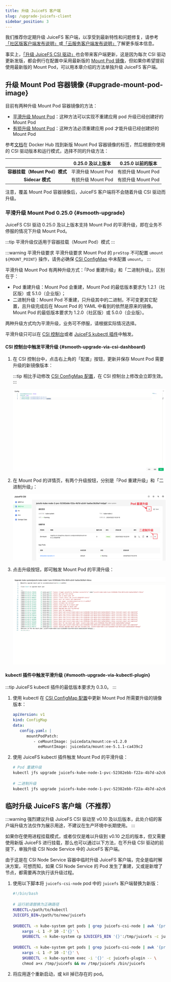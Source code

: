 ```yaml
---
title: 升级 JuiceFS 客户端
slug: /upgrade-juicefs-client
sidebar_position: 3
---
```


我们推荐你定期升级 JuiceFS 客户端，以享受到最新特性和问题修复，请参考[「社区版客户端发布说明」](https://github.com/juicedata/juicefs/releases)或[「云服务客户端发布说明」](https://juicefs.com/docs/zh/cloud/release)了解更多版本信息。

事实上，[「升级 JuiceFS CSI 驱动」](./upgrade-csi-driver.md)也会带来客户端更新，这是因为每次 CSI 驱动更新发版，都会例行在配置中采用最新版的 [Mount Pod 镜像](../guide/custom-image.md#ce-ee-separation)，但如果你希望提前使用最新版的 Mount Pod，可以用本章介绍的方法单独升级 JuiceFS 客户端。

## 升级 Mount Pod 容器镜像 {#upgrade-mount-pod-image}

目前有两种升级 Mount Pod 容器镜像的方法：

- [平滑升级 Mount Pod](#smooth-upgrade)：这种方法可以实现不重建应用 pod 升级已经创建好的 Mount Pod
- [有损升级 Mount Pod](../guide/custom-image.md#overwrite-mount-pod-image)：这种方法必须重建应用 pod 才能升级已经创建好的 Mount Pod

参考[文档](../guide/custom-image.md#ce-ee-separation)在 Docker Hub 找到新版 Mount Pod 容器镜像的标签，然后根据你使用的 CSI 驱动版本和运行模式，选择不同的升级方法：

|                               | 0.25.0 及以上版本  | 0.25.0 以前的版本  |
|:-----------------------------:|:------------------:|:------------------:|
| **容器挂载（Mount Pod）模式** | 平滑升级 Mount Pod | 有损升级 Mount Pod |
| **Sidecar 模式**              | 有损升级 Mount Pod | 有损升级 Mount Pod |

注意，覆盖 Mount Pod 容器镜像后，JuiceFS 客户端将不会随着升级 CSI 驱动而升级。

### 平滑升级 Mount Pod <VersionAdd>0.25.0</VersionAdd> {#smooth-upgrade}

JuiceFS CSI 驱动 0.25.0 及以上版本支持 Mount Pod 的平滑升级，即在业务不停服的情况下升级 Mount Pod。

:::tip
平滑升级仅适用于容器挂载（Mount Pod）模式
:::

:::warning 平滑升级要求
平滑升级要求 Mount Pod 的 `preStop` 不可配置 `umount ${MOUNT_POINT}` 操作，请务必确保 [CSI ConfigMap](./../guide/configurations.md#configmap) 中未配置 `umount`。
:::

平滑升级 Mount Pod 有两种升级方式：「Pod 重建升级」和「二进制升级」。区别在于：

- Pod 重建升级：Mount Pod 会重建，Mount Pod 的最低版本要求为 1.2.1（社区版）或 5.1.0（企业版）；
- 二进制升级：Mount Pod 不重建，只升级其中的二进制，不可变更其它配置，且升级完成后在 Mount Pod 的 YAML 中看到的依然是原来的镜像。Mount Pod 的最低版本要求为 1.2.0（社区版）或 5.0.0（企业版）。

两种升级方式均为平滑升级，业务可不停服，请根据实际情况选择。

平滑升级只可以在 [CSI 控制台](./troubleshooting.md#csi-dashboard)或者 [JuiceFS kubectl 插件](./troubleshooting.md#kubectl-plugin)中触发。

#### CSI 控制台中触发平滑升级 {#smooth-upgrade-via-csi-dashboard}

1. 在 CSI 控制台中，点击右上角的「配置」按钮，更新并保存 Mount Pod 需要升级的新镜像版本：

   :::tip
   相比手动修改 [CSI ConfigMap 配置](./../guide/configurations.md#configmap)，在 CSI 控制台上修改会立即生效。
   :::

   ![CSI dashboard config mount pod image](./../images/upgrade-image.png)

2. 在 Mount Pod 的详情页，有两个升级按钮，分别是「Pod 重建升级」和「二进制升级」：

   ![CSI dashboard mount pod upgrade button](./../images/upgrade-menu.png)

3. 点击升级按钮，即可触发 Mount Pod 的平滑升级：

   ![CSI dashboard mount pod smooth upgrade](./../images/smooth-upgrade.png)

#### kubectl 插件中触发平滑升级 {#smooth-upgrade-via-kubectl-plugin}

:::tip
JuiceFS kubectl 插件的最低版本要求为 0.3.0。
:::

1. 使用 kubectl 在 [CSI ConfigMap 配置](./../guide/configurations.md#configmap)中更新 Mount Pod 所需要升级的镜像版本：

   ```yaml
   apiVersion: v1
   kind: ConfigMap
   data:
      config.yaml: |
         mountPodPatch:
            - ceMountImage: juicedata/mount:ce-v1.2.0
              eeMountImage: juicedata/mount:ee-5.1.1-ca439c2
   ```

2. 使用 JuiceFS kubectl 插件触发 Mount Pod 的平滑升级：

   ```bash
   # Pod 重建升级
   kubectl jfs upgrade juicefs-kube-node-1-pvc-52382ebb-f22a-4b7d-a2c6-1aa5ac3b26af-ebngyg --recreate

   # 二进制升级
   kubectl jfs upgrade juicefs-kube-node-1-pvc-52382ebb-f22a-4b7d-a2c6-1aa5ac3b26af-ebngyg
   ```

## 临时升级 JuiceFS 客户端（不推荐）

:::warning
强烈建议升级 JuiceFS CSI 驱动至 v0.10 及以后版本，此处介绍的客户端升级方法仅作为展示用途，不建议在生产环境中长期使用。
:::

如果你在使用进程挂载模式，或者仅仅是难以升级到 v0.10 之后的版本，但又需要使用新版 JuiceFS 进行挂载，那么也可以通过以下方法，在不升级 CSI 驱动的前提下，单独升级 CSI Node Service 中的 JuiceFS 客户端。

由于这是在 CSI Node Service 容器中临时升级 JuiceFS 客户端，完全是临时解决方案，可想而知，如果 CSI Node Service 的 Pod 发生了重建，又或是新增了节点，都需要再次执行该升级过程。

1. 使用以下脚本将 `juicefs-csi-node` pod 中的 `juicefs` 客户端替换为新版：

   ```bash
   #!/bin/bash

   # 运行前请替换为正确路径
   KUBECTL=/path/to/kubectl
   JUICEFS_BIN=/path/to/new/juicefs

   $KUBECTL -n kube-system get pods | grep juicefs-csi-node | awk '{print $1}' | \
       xargs -L 1 -P 10 -I'{}' \
       $KUBECTL -n kube-system cp $JUICEFS_BIN '{}':/tmp/juicefs -c juicefs-plugin

   $KUBECTL -n kube-system get pods | grep juicefs-csi-node | awk '{print $1}' | \
       xargs -L 1 -P 10 -I'{}' \
       $KUBECTL -n kube-system exec -i '{}' -c juicefs-plugin -- \
       chmod a+x /tmp/juicefs && mv /tmp/juicefs /bin/juicefs
   ```

2. 将应用逐个重新启动，或 kill 掉已存在的 pod。
